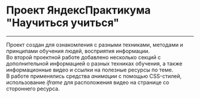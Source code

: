 # Проект ЯндексПрактикума "Научиться учиться"
------
Проект создан для ознакомления с разными техниками, методами и принципами обучения людей, восприятия информации.  
Во второй проектной работе добавлено несколько секций с дополнительной информацией о разных техниках обучения, а также информационные видео и ссылки на полезные ресурсы по теме.  
В работе применялись средства *анимации* с помощью CSS-стилей, использование *iframe* для расположения видео на странице со стороннего ресурса.
